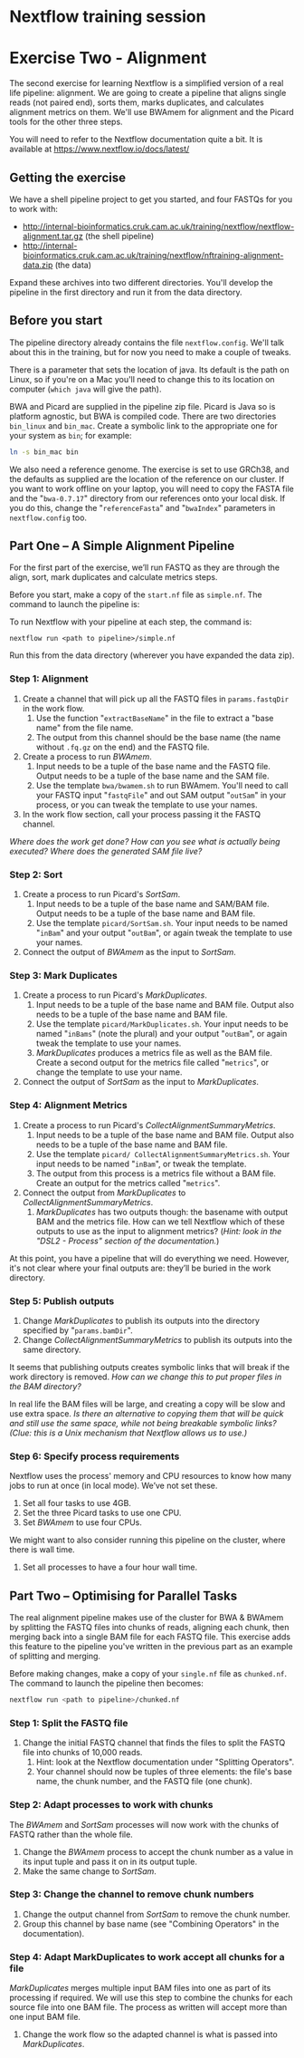 # Nextflow training session

# Exercise Two - Alignment

The second exercise for learning Nextflow is a simplified version of a real
life pipeline: alignment. We are going to create a pipeline that aligns
single reads (not paired end), sorts them, marks duplicates, and calculates
alignment metrics on them. We'll use BWAmem for alignment and the Picard
tools for the other three steps.

You will need to refer to the Nextflow documentation quite a bit.
It is available at https://www.nextflow.io/docs/latest/

## Getting the exercise

We have a shell pipeline project to get you started, and four FASTQs for
you to work with:

* http://internal-bioinformatics.cruk.cam.ac.uk/training/nextflow/nextflow-alignment.tar.gz (the shell pipeline)
* http://internal-bioinformatics.cruk.cam.ac.uk/training/nextflow/nftraining-alignment-data.zip (the data)

Expand these archives into two different directories. You'll develop the
pipeline in the first directory and run it from the data directory.

## Before you start

The pipeline directory already contains the file `nextflow.config`. We'll
talk about this in the training, but for now you need to make a couple of tweaks.

There is a parameter that sets the location of java. Its default is the path
on Linux, so if you're on a Mac you'll need to change this to its location on
computer (`which java` will give the path).

BWA and Picard are supplied in the pipeline zip file. Picard is Java so is
platform agnostic, but BWA is compiled code. There are two directories `bin_linux`
and `bin_mac`. Create a symbolic link to the appropriate one for your system
as `bin`; for example:

```BASH
ln -s bin_mac bin
```

We also need a reference genome. The exercise is set to use GRCh38, and the
defaults as supplied are the location of the reference on our cluster. If you
want to work offline on your laptop, you will need to copy the FASTA file and
the "`bwa-0.7.17`" directory from our references onto your local disk. If you
do this, change the "`referenceFasta`" and "`bwaIndex`" parameters in
`nextflow.config` too.

## Part One – A Simple Alignment Pipeline

For the first part of the exercise, we’ll run FASTQ as they are through the
align, sort, mark duplicates and calculate metrics steps.

Before you start, make a copy of the `start.nf` file as `simple.nf`.
The command to launch the pipeline is:

To run Nextflow with your pipeline at each step, the command is:

```
nextflow run <path to pipeline>/simple.nf
```

Run this from the data directory (wherever you have expanded the data zip).

### Step 1: Alignment

1. Create a channel that will pick up all the FASTQ files in
`params.fastqDir` in the work flow.
    1. Use the function "`extractBaseName`" in the file to extract
    a "base name" from the file name.
    2. The output from this channel should be the base name (the 
    name without `.fq.gz` on the end) and the FASTQ file.
2. Create a process to run _BWAmem_.
    1. Input needs to be a tuple of the base name and the FASTQ file.
    Output needs to be a tuple of the base name and the SAM file.
    2. Use the template `bwa/bwamem.sh` to run BWAmem. You'll need
    to call your FASTQ input "`fastqFile`" and out SAM output
    "`outSam`" in your process, or you can tweak the template to
    use your names.
3. In the work flow section, call your process passing it the FASTQ channel.

_Where does the work get done? How can you see what is actually being executed?_
_Where does the generated SAM file live?_

### Step 2: Sort

1. Create a process to run Picard's _SortSam_.
    1. Input needs to be a tuple of the base name and SAM/BAM file. Output
    needs to be a tuple of the base name and BAM file.
    2. Use the template `picard/SortSam.sh`. Your input needs to be named
    "`inBam`" and your output "`outBam`", or again tweak the template to
    use your names.
2. Connect the output of _BWAmem_ as the input to _SortSam_.

### Step 3: Mark Duplicates

1. Create a process to run Picard's _MarkDuplicates_.
    1. Input needs to be a tuple of the base name and BAM file. Output also
    needs to be a tuple of the base name and BAM file.
    2. Use the template `picard/MarkDuplicates.sh`. Your input needs to be
    named "`inBams`" (note the plural) and your output "`outBam`", or again
    tweak the template to use your names.
    3. _MarkDuplicates_ produces a metrics file as well as the BAM file.
    Create a second output for the metrics file called "`metrics`", or change
    the template to use your name.
2. Connect the output of _SortSam_ as the input to _MarkDuplicates_.

### Step 4: Alignment Metrics

1. Create a process to run Picard's _CollectAlignmentSummaryMetrics_.
    1. Input needs to be a tuple of the base name and BAM file. Output also
    needs to be a tuple of the base name and BAM file.
    2. Use the template `picard/ CollectAlignmentSummaryMetrics.sh`. Your
    input needs to be named "`inBam`", or tweak the template.
    3. The output from this process is a metrics file without a BAM file.
    Create an output for the metrics called "`metrics`".
2. Connect the output from _MarkDuplicates_ to _CollectAlignmentSummaryMetrics_.
    1. _MarkDuplicates_ has two outputs though: the basename with output BAM
    and the metrics file. How can we tell Nextflow which of these outputs to
    use as the input to alignment metrics?
    (_Hint: look in the "DSL2 - Process" section of the documentation._)

At this point, you have a pipeline that will do everything we need. However,
it's not clear where your final outputs are: they’ll be buried in the
work directory.

### Step 5: Publish outputs

1. Change _MarkDuplicates_ to publish its outputs into the directory specified by
"`params.bamDir`".
2. Change _CollectAlignmentSummaryMetrics_ to publish its outputs into the
same directory.

It seems that publishing outputs creates symbolic links that will break if the
work directory is removed.
_How can we change this to put proper files in the BAM directory?_

In real life the BAM files will be large, and creating a copy will be slow and
use extra space.
_Is there an alternative to copying them that will be quick and still use the_
_same space, while not being breakable symbolic links?_
_(Clue: this is a Unix mechanism that Nextflow allows us to use.)_

### Step 6: Specify process requirements

Nextflow uses the process' memory and CPU resources to know how many jobs to
run at once (in local mode). We’ve not set these.

1. Set all four tasks to use 4GB.
2. Set the three Picard tasks to use one CPU.
3. Set _BWAmem_ to use four CPUs.

We might want to also consider running this pipeline on the cluster, where
there is wall time.

1. Set all processes to have a four hour wall time.

## Part Two – Optimising for Parallel Tasks

The real alignment pipeline makes use of the cluster for BWA & BWAmem by
splitting the FASTQ files into chunks of reads, aligning each chunk, then
merging back into a single BAM file for each FASTQ file. This exercise adds
this feature to the pipeline you've written in the previous part as an example
of splitting and merging.

Before making changes, make a copy of your `single.nf` file as `chunked.nf`.
The command to launch the pipeline then becomes:

```BASH
nextflow run <path to pipeline>/chunked.nf
```

### Step 1: Split the FASTQ file

1. Change the initial FASTQ channel that finds the files to split the FASTQ
file into chunks of 10,000 reads.
    1. Hint: look at the Nextflow documentation under "Splitting Operators".
    2. Your channel should now be tuples of three elements: the file's base
    name, the chunk number, and the FASTQ file (one chunk).

### Step 2: Adapt processes to work with chunks

The _BWAmem_ and _SortSam_ processes will now work with the chunks of FASTQ
rather than the whole file.

1. Change the _BWAmem_ process to accept the chunk number as a value in its
input tuple and pass it on in its output tuple.
2. Make the same change to _SortSam_.

### Step 3: Change the channel to remove chunk numbers

1. Change the output channel from _SortSam_ to remove the chunk number.
2. Group this channel by base name (see "Combining Operators" in the
documentation).

### Step 4: Adapt MarkDuplicates to work accept all chunks for a file

_MarkDuplicates_ merges multiple input BAM files into one as part of its
processing if required. We will use this step to combine the chunks for each
source file into one BAM file. The process as written will accept more than
one input BAM file.

1. Change the work flow so the adapted channel is what is passed into
_MarkDuplicates_.
